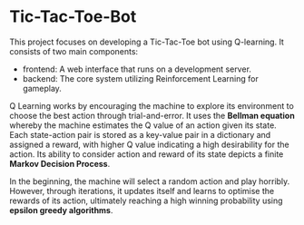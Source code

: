 # Tic-Tac-Toe-Bot

This project focuses on developing a Tic-Tac-Toe bot using Q-learning. It consists of two main components:
- frontend: A web interface that runs on a development server.
- backend: The core system utilizing Reinforcement Learning for gameplay.

Q Learning works by encouraging the machine to explore its environment to choose the best action through trial-and-error. It uses the **Bellman equation** whereby the machine estimates the Q value of an action given its state. Each state-action pair is stored as a key-value pair in a dictionary and assigned a reward, with higher Q value indicating a high desirability for the action. Its ability to consider action and reward of its state depicts a finite **Markov Decision Process**. 

In the beginning, the machine will select a random action and play horribly. However, through iterations, it updates itself and learns to optimise the rewards of its action, ultimately reaching a high winning probability using **epsilon greedy algorithms**. 